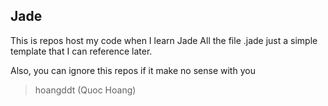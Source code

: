 ## Jade
This is repos host my code when I learn Jade
All the file .jade just a simple template that I can reference later.

Also, you can ignore this repos if it make no sense with you
> hoangddt (Quoc Hoang)
